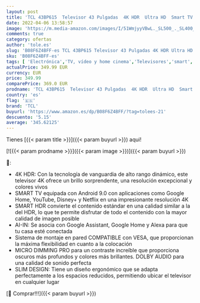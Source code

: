 ```yaml
---
layout: post
title: 'TCL 43BP615  Televisor 43 Pulgadas  4K HDR  Ultra HD  Smart TV con Android 9.0  Slim Design Micro Dimming Pro  Smart HDR  HDR 10  Dolby Audio  Compatible con Google Assistant y Alexa'
date: 2022-04-06 13:58:57
image: 'https://m.media-amazon.com/images/I/51WmjyyVBwL._SL500_._SL400_.jpg'
comments: true
category: ofertas
author: 'tole.es'
slug: 'B08F6Z4BFF-es TCL 43BP615 Televisor 43 Pulgadas 4K HDR Ultra HD Smart TV...'
sku: 'B08F6Z4BFF-es'
tags: [ 'Electrónica','TV, vídeo y home cinema','Televisores','smart','tcl','televisor','tv', ]
actualPrice: 349.99 EUR
currency: EUR
price: 349.99
comparePrice: 369.0 EUR
prodname: 'TCL 43BP615  Televisor 43 Pulgadas  4K HDR  Ultra HD  Smart TV con Android 9.0  Slim Design Micro Dimming Pro  Smart HDR  HDR 10  Dolby Audio  Compatible con Google Assistant y Alexa'
country: 'es'
flag: '🇪🇸'
brand: 'TCL'
buyurl: 'https://www.amazon.es/dp/B08F6Z4BFF/?tag=tolees-21'
descuento: '5.15'
average: '345.62125'
---
```


Tienes [{{< param title >}}]({{< param buyurl >}}) aqui!

[![{{< param prodname >}}]({{< param image >}})]({{< param buyurl >}})

🔎:

- 4K HDR: Con la tecnología de vanguardia de alto rango dinámico, este televisor 4K ofrece un brillo sorprendente, una resolución excepcional y colores vivos
- SMART TV equipada con Android 9.0 con aplicaciones como Google Home, YouTube, Disney+ y Netflix en una impresionante resolución 4K
- SMART HDR convierte el contenido estándar en una calidad similar a la del HDR, lo que te permite disfrutar de todo el contenido con la mayor calidad de imagen posible
- AI-IN: Se asocia con Google Assistant, Google Home y Alexa para que tu casa esté conectada
- Sistema de montaje en pared COMPATIBLE con VESA, que proporcionan la máxima flexibilidad en cuanto a la colocación
- MICRO DIMMING PRO para un contraste increíble que proporciona oscuros más profundos y colores más brillantes. DOLBY AUDIO para una calidad de sonido perfecta
- SLIM DESIGN: Tiene un diseño ergonómico que se adapta perfectamente a los espacios reducidos, permitiendo ubicar el televisor en cualquier lugar

[🛒 Comprar!!!]({{< param buyurl >}})
